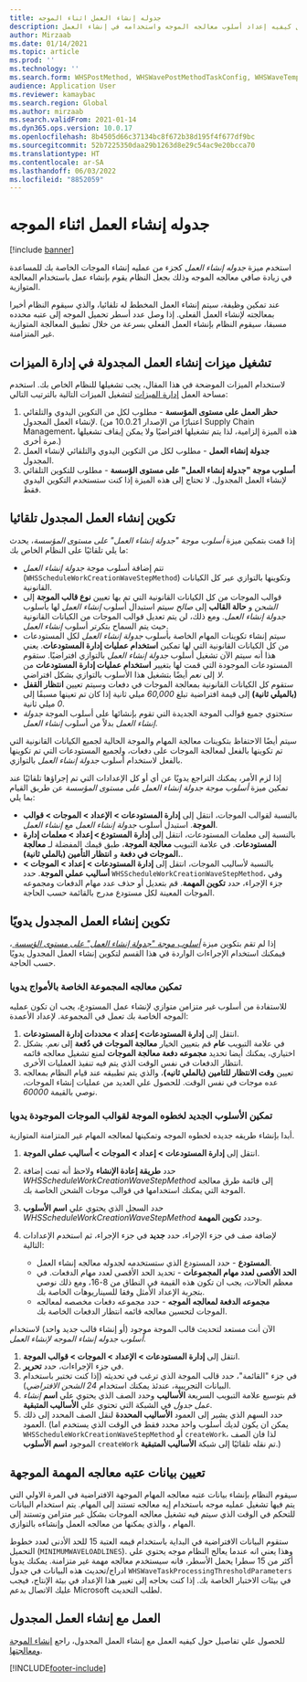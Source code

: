 ```yaml
---
title: جدوله إنشاء العمل اثناء الموجه
description: يوضح هذا المقال كيفيه إعداد أسلوب معالجه الموجه واستخدامه في إنشاء العمل.
author: Mirzaab
ms.date: 01/14/2021
ms.topic: article
ms.prod: ''
ms.technology: ''
ms.search.form: WHSPostMethod, WHSWavePostMethodTaskConfig, WHSWaveTemplateTable, WHSParameters, WHSWaveTableListPage, WHSWorkTableListPage, WHSWorkTable, BatchJobEnhanced, WHSPlannedWorkOrder
audience: Application User
ms.reviewer: kamaybac
ms.search.region: Global
ms.author: mirzaab
ms.search.validFrom: 2021-01-14
ms.dyn365.ops.version: 10.0.17
ms.openlocfilehash: 8b4505d66c37134bc8f672b38d195f4f677df9bc
ms.sourcegitcommit: 52b7225350daa29b1263d8e29c54ac9e20bcca70
ms.translationtype: HT
ms.contentlocale: ar-SA
ms.lasthandoff: 06/03/2022
ms.locfileid: "8852059"
---
```

# <a name="schedule-work-creation-during-wave"></a>جدوله إنشاء العمل اثناء الموجه

[!include [banner](../../includes/banner.md)]

استخدم ميزة *جدوله إنشاء العمل* كجزء من عمليه إنشاء الموجات الخاصة بك للمساعدة في زيادة صافي معالجه الموجه وذلك بجعل النظام يقوم بإنشاء عمل باستخدام المعالجة المتوازية.

عند تمكين وظيفة، سيتم إنشاء العمل المخطط له تلقائيا، والذي سيقوم النظام أخيرا بمعالجته لإنشاء العمل الفعلي. إذا وصل عدد أسطر تحميل الموجه إلى عتبه محدده مسبقا، سيقوم النظام بإنشاء العمل الفعلي بسرعة من خلال تطبيق المعالجة المتوازية غير المتزامنة.

## <a name="turn-on-the-scheduled-work-creation-features-in-feature-management"></a>تشغيل ميزات إنشاء العمل المجدولة في إدارة الميزات

لاستخدام الميزات الموضحة في هذا المقال، يجب تشغيلها للنظام الخاص بك. استخدم مساحة العمل [إدارة الميزات](../../fin-ops-core/fin-ops/get-started/feature-management/feature-management-overview.md) لتشغيل الميزات التالية بالترتيب التالي:

1. **حظر العمل على مستوى المؤسسة‬** - مطلوب لكل من التكوين اليدوي والتلقائي لإنشاء العمل المجدول. (اعتبارًا من الإصدار 10.0.21 من Supply Chain Management، هذه الميزة إلزامية، لذا يتم تشغيلها افتراضيًا ولا يمكن إيقاف تشغيلها مرة أخرى.)
1. **جدولة إنشاء العمل‬** - مطلوب لكل من التكوين اليدوي والتلقائي لإنشاء العمل المجدول.
1. **أسلوب موجة "جدولة إنشاء العمل" على مستوى الؤسسة** - مطلوب للتكوين التلقائي لإنشاء العمل المجدول. لا تحتاج إلى هذه الميزة إذا كنت ستستخدم التكوين اليدوي فقط.

<a name="Auto-enable-schedule-work-creation"></a>

## <a name="automatically-configure-scheduled-work-creation"></a>تكوين إنشاء العمل المجدول تلقائيا

إذا قمت بتمكين ميزة *أسلوب موجة "جدولة إنشاء العمل" على مستوى المؤسسة*، يحدث ما يلي تلقائيًا على النظام الخاص بك:

- تتم إضافة أسلوب موجة *جدولة إنشاء العمل* (`WHSScheduleWorkCreationWaveStepMethod`) وتكوينها بالتوازي عبر كل الكيانات القانونية.
- قوالب الموجات من كل الكيانات القانونية التي تم بها تعيين **نوع قالب الموجة** إلى *الشحن* و **حالة القالب** إلى *صالح* سيتم استبدال أسلوب *إنشاء العمل* لها بأسلوب *جدولة إنشاء العمل*. ومع ذلك، لن يتم تعديل قوالب الموجات من الكيانات القانونية حيث يتم السماح بتكرتر أسلوب *إنشاء العمل*.
- سيتم إنشاء تكوينات المهام الخاصة بأسلوب *جدولة إنشاء العمل* لكل المستودعات من كل الكيانات القانونية التي لها تمكين **استخدام عمليات إدارة المستودعات**. يعني هذا أنه سيتم الآن تشغيل أسلوب *جدولة إنشاء العمل* بالتوازي افتراضيًا. ستقوم المستودعات الموجودة التي قمت لها بتغيير **استخدام عمليات إدارة المستودعات** من *لا* إلى *نعم* أيضًا بتشغيل هذا الأسلوب بالتوازي بشكل افتراضي.
- ستقوم كل الكيانات القانونية بمعالجة الموجات في دفعات وسيتم تعيين **انتظار القفل (بالميلي ثانية)** إلى قيمة افتراضية تبلغ *60,000* ميلي ثانية إذا كان تم تعينها مسبقًا إلى *0* ميلي ثانية.
- ستحتوي جميع قوالب الموجة الجديدة التي تقوم بإنشائها على أسلوب الموجة *جدولة إنشاء العمل* بدلاً من أسلوب *إنشاء العمل*.

سيتم أيضًا الاحتفاظ بتكوينات معالجة المهام والموجة الحالية لجميع الكيانات القانونية التي تم تكوينها بالفعل لمعالجة الموجات على دفعات، ولجميع المستودعات التي تم تكوينها بالفعل لاستخدام أسلوب *جدولة إنشاء العمل* بالتوازي.

إذا لزم الأمر، يمكنك التراجع يدويًا عن أي أو كل الإعدادات التي تم إجراؤها تلقائيًا عند تمكين ميزة *أسلوب موجة جدولة إنشاء العمل على مستوى المؤسسة* عن طريق القيام بما يلي:

- بالنسبة لقوالب الموجات، انتقل إلى **إدارة المستودعات \> الإعداد \> الموجات \> قوالب الموجة**. استبدل أسلوب *جدولة إنشاء العمل* مع *إنشاء العمل*.
- بالنسبة إلى معلمات المستودعات، انتقل إلى **إدارة المستودع \> إعداد \> معلمات إدارة المستودعات**. في علامة التبويب **معالجة الموجة**، طبق قيمك المفضلة لـ **معالجة الموجات في دفعة** و **انتظار التأمين (بالملي ثانية).**.
- بالنسبة لأساليب الموجات، انتقل إلى **إدارة المستودعات \> إعداد \> الموجات \> أساليب عملي الموجة**. حدد `WHSScheduleWorkCreationWaveStepMethod`، وفي جزء الإجراء، حدد **تكوين المهمة**. قم بتعديل أو حذف عدد مهام الدفعات ومجموعه الموجات المعينة لكل مستودع مدرج بالقائمة حسب الحاجة.

## <a name="manually-configure-scheduled-work-creation"></a>تكوين إنشاء العمل المجدول يدويًا

إذا لم تقم بتكوين ميزة [*أسلوب موجة "جدولة إنشاء العمل" على مستوى الؤسسة* ](#Auto-enable-schedule-work-creation)، فيمكنك استخدام الإجراءات الواردة في هذا القسم لتكوين إنشاء العمل المجدول يدويًا حسب الحاجة.

### <a name="manually-enable-batch-processing-of-waves"></a>تمكين معالجه المجموعة الخاصة بالأمواج يدويا

للاستفادة من أسلوب غير متزامن متوازي لإنشاء عمل المستودع، يجب ان تكون عمليه الموجه الخاصة بك تعمل في المجموعة. لإعداد الأعمدة:

1. انتقل إلى **إدارة المستودعات‬\> إعداد‬ \> محددات إدارة المستودعات**.
1. في علامة التبويب **عام** قم بتعيين الخيار **معالجة الموجات في دُفعة** إلى *نعم*. بشكل اختياري، يمكنك أيضا تحديد **مجموعه دفعة معالجة الموجات** لمنع تشغيل معالجه قائمه انتظار الدفعات في نفس الوقت الذي يتم فيه تنفيذ العمليات الأخرى.
1. تعيين **وقت الانتظار للتامين (بالملي ثانيه)**، والذي يتم تطبيقه عند قيام النظام بمعالجه عده موجات في نفس الوقت. للحصول علي العديد من عمليات إنشاء الموجات، نوصي بالقيمة *60000*.

### <a name="manually-enable-the-new-wave-step-method-for-existing-wave-templates"></a>تمكين الأسلوب الجديد لخطوه الموجة لقوالب الموجات الموجودة يدويا

أبدا بإنشاء طريقه جديده لخطوه الموجه وتمكينها لمعالجه المهام غير المتزامنة المتوازية.

1. انتقل إلى **إدارة المستودعات \> إعداد \> الموجات \> أساليب عملي الموجة**.
1. حدد **طريقة إعادة الإنشاء** ولاحظ أنه تمت إضافة *WHSScheduleWorkCreationWaveStepMethod* إلى قائمة طرق معالجة الموجة التي يمكنك استخدامها في قوالب موجات الشحن الخاصة بك.
1. حدد السجل الذي يحتوي علي **اسم الأسلوب** *WHSScheduleWorkCreationWaveStepMethod* وحدد **تكوين المهمة**.
1. لإضافة صف في جزء الإجراء، حدد **جديد** في جزء الإجراء، ثم استخدم الإعدادات التالية:

    - **المستودع** - حدد المستودع الذي ستستخدمه لجدوله معالجه إنشاء العمل.
    - **الحد الأقصى لعدد مهام المجموعات** - تحديد الحد الأقصى لعدد مهام الدفعات. في معظم الحالات، يجب ان تكون هذه القيمة في النطاق من 8-16، ومع ذلك نوصي بتجربة الإعداد الأمثل وفقا للسيناريوهات الخاصة بك.
    - **مجموعه الدفعة لمعالجه الموجه** - حدد مجموعه دفعات مخصصه لمعالجه الموجات لتحسين معالجه قائمه انتظار الدفعات الخاصة بك.

الآن أنت مستعد لتحديث قالب الموجة موجود (أو إنشاء قالب جديد واحد) لاستخدام *أسلوب جدوله إنشاء الموجه لإنشاء العمل*.

1. انتقل إلى **إدارة المستودعات \> الإعداد \> الموجات \> قوالب الموجة**.
1. في جزء الإجراءات، حدد **تحرير**.
1. في جزء "القائمة"، حدد قالب الموجة الذي ترغب في تحديثه (إذا كنت تختبر باستخدام البيانات التجريبية، عندئذ يمكنك استخدام *24 الشحن الافتراضي*).
1. قم بتوسيع علامة التبويب السريعة **الأساليب** وحدد الصف الذي يحتوي علي **اسم** *إنشاء عمل جدول* في الشبكة التي تحتوي علي **الأساليب المتبقية**.
1. حدد السهم الذي يشير إلى العمود **الأساليب المحددة** لنقل الصف المحدد إلى ذلك العمود. (يمكن ان يكون لديك أسلوب واحد محدد فقط في الوقت الذي يستخدم اما `WHSScheduleWorkCreationWaveStepMethod` أو `createWork`، لذا فان الصف الموجود **اسم الأسلوب** `createWork` تم نقله تلقائيًا إلى شبكة **الأساليب المتبقية**.)

## <a name="set-wave-task-processing-threshold-data"></a>تعيين بيانات عتبه معالجه المهمة الموجهة

سيقوم النظام بإنشاء بيانات عتبه معالجه المهام الموجهة الافتراضية في المرة الاولي التي يتم فيها تشغيل عمليه موجه باستخدام إيه معالجه تستند إلى المهام. يتم استخدام البيانات للتحكم في الوقت الذي سيتم فيه تشغيل معالجه الموجات بشكل غير متزامن وتستند إلى المهام ، والذي يمكنها من معالجه العمل وإنشاءه بالتوازي.

ستقوم البيانات الافتراضية في البداية باستخدام قيمه العتبة 15 للحد الأدنى لعدد خطوط التحميل (`MINIMUMWAVELOADLINES`). وهذا يعني انه عندما يعالج النظام موجه يحتوي علي أكثر من 15 سطرا يحمل الأسطر، فانه سيستخدم معالجه مهمة غير متزامنة. يمكنك يدويا ادراج/تحديث هذه البيانات في جدول `WHSWaveTaskProcessingThresholdParameters` في بيئات الاختبار الخاصة بك. إذا كنت بحاجه إلى تغيير هذا الإعداد في بيئة الإنتاج، فيجب عليك الاتصال بدعم Microsoft لطلب التحديث.

## <a name="work-with-the-scheduled-work-creation"></a>العمل مع إنشاء العمل المجدول

للحصول علي تفاصيل حول كيفيه العمل مع إنشاء العمل المجدول، راجع [إنشاء الموجة ومعالجتها](wave-processing.md). 


[!INCLUDE[footer-include](../../includes/footer-banner.md)]
